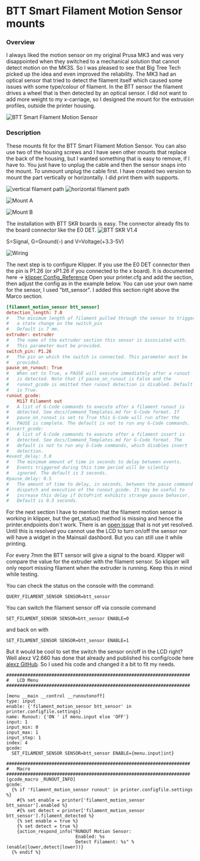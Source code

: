 # BTT Smart Filament Motion Sensor mounts

### Overview
I always liked the motion sensor on my original Prusa MK3 and was very disappointed when they switched to a mechanical solution that cannot detect motion on the MK3S.
So I was pleased to see that Big Tree Tech picked up the idea and even improved the reliability. The MK3 had an optical sensor that tried to detect the filament itself which caused some issues with some type/colour of filament. In the BTT sensor the filament drives a wheel that is then detected by an optical sensor.
I did not want to add more weight to my x-carriage, so I designed the mount for the extrusion profiles, outside the printer housing.

![BTT Smart Filament Motion Sensor](BTT_Sensor.png)

### Description
These mounts fit for the BTT Smart Filament Motion Sensor. You can also use two of the housing screws and I have seen other mounts that replace the back of the housing, but I wanted something that is easy to remove, if I have to. You just have to unplug the cable and then the sensor snaps into the mount. To unmount unplug the cable first.
I have created two version to mount the part vertically or horizontally. I did print them with supports.

![vertical filament path](IMG_2384.png)
![horizontal filament path](IMG_2385.png)

![Mount A](Mount_A.png)

![Mount B](Mount_B.png)

The installation with BTT SKR boards is easy. The connector already fits to the board connector like the E0 DET.
![BTT SKR V1.4](SKRV1_4.png)

S=Signal, G=Ground(-) and V=Voltage(+3.3-5V)

![Wiring](SKR_2.png)

The next step is to configure Klipper. If you use the E0 DET connector then the pin is P1.26 (or xP1.26 if you connected to the x board).
It is documented here -> [klipper Config_Reference](https://www.klipper3d.org/Config_Reference.html#filament_motion_sensor)
Open your printer.cfg and add the section, then adjust the config as in the example below. You can use your own name for the sensor, I used "btt_sensor".
I added this section right above the Marco section.
```printer.cfg
[filament_motion_sensor btt_sensor]
detection_length: 7.0
#   The minimum length of filament pulled through the sensor to trigger
#   a state change on the switch_pin
#   Default is 7 mm.
extruder: extruder
#   The name of the extruder section this sensor is associated with.
#   This parameter must be provided.
switch_pin: P1.26
#   The pin on which the switch is connected. This parameter must be
#   provided.
pause_on_runout: True
#   When set to True, a PAUSE will execute immediately after a runout
#   is detected. Note that if pause_on_runout is False and the
#   runout_gcode is omitted then runout detection is disabled. Default
#   is True.
runout_gcode:
    M117 Filament out
#   A list of G-Code commands to execute after a filament runout is
#   detected. See docs/Command_Templates.md for G-Code format. If
#   pause_on_runout is set to True this G-Code will run after the
#   PAUSE is complete. The default is not to run any G-Code commands.
#insert_gcode:
#   A list of G-Code commands to execute after a filament insert is
#   detected. See docs/Command_Templates.md for G-Code format. The
#   default is not to run any G-Code commands, which disables insert
#   detection.
#event_delay: 3.0
#   The minimum amount of time in seconds to delay between events.
#   Events triggered during this time period will be silently
#   ignored. The default is 3 seconds.
#pause_delay: 0.5
#   The amount of time to delay, in seconds, between the pause command
#   dispatch and execution of the runout_gcode. It may be useful to
#   increase this delay if OctoPrint exhibits strange pause behavior.
#   Default is 0.5 seconds.
```

For the next section I have to mention that the filament motion sensor is working in klipper, but the get_status() method is missing and hence the printer.endpoints don´t work.
There is an [open issue](https://github.com/KevinOConnor/klipper/issues/4126) that is not yet resolved.
Until this is resolved you cannot use the LCD to turn on/off the sensor nor will have a widget in the Mainsail dashbord.
But you can still use it while printing.

For every 7mm the BTT sensor will give a signal to the board. Klipper will compare the value for the extruder with the filament sensor.
So klipper will only report missing filament when the extruder is running. Keep this in mind while testing.

You can check the status on the console with the command:

```console
QUERY_FILAMENT_SENSOR SENSOR=btt_sensor
```
You can switch the filament sensor off via console command
```console
SET_FILAMENT_SENSOR SENSOR=btt_sensor ENABLE=0
```
and back on with
```console
SET_FILAMENT_SENSOR SENSOR=btt_sensor ENABLE=1
```
But it would be cool to set the switch the sensor on/off in the LCD right? Well alexz V2.660 has done that already and published his config/code here [alexz GitHub](https://github.com/zellneralex/klipper_config/blob/master/runout.cfg#L89).
So I used his code and changed it a bit to fit my needs.
```LCD Menu section
#####################################################################
# 	LCD Menu
#####################################################################   

[menu __main __control __runoutonoff]
type: input
enable: {'filament_motion_sensor btt_sensor' in printer.configfile.settings}
name: Runout: {'ON ' if menu.input else 'OFF'}
input: 1
input_min: 0
input_max: 1
input_step: 1
index: 4
gcode:
  SET_FILAMENT_SENSOR SENSOR=btt_sensor ENABLE={menu.input|int}
```


```Macro section
#####################################################################
# 	Macro
#####################################################################
[gcode_macro _RUNOUT_INFO]
gcode:
  {% if 'filament_motion_sensor runout' in printer.configfile.settings %}
    #{% set enable = printer['filament_motion_sensor btt_sensor'].enabled %}
    #{% set detect = printer['filament_motion_sensor btt_sensor'].filament_detected %}
    {% set enable = true %}
    {% set detect = true %}
    {action_respond_info("RUNOUT Motion Sensor:
                          Enabled: %s
                          Detect Filament: %s" % (enable|lower,detect|lower))}
  {% endif %}


```
